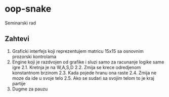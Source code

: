 # oop-snake
Seminarski rad

## Zahtevi
1. Graficki interfejs koji reprezentujem matricu 15x15 sa osnovnim prozorski kontrolama
2. Engine koji je razdvojen od grafike i sluzi samo za racunanje logike same igre
  2.1. Kretnja je na W,A,S,D
  2.2. Zmija se krece odredjenom konstantnom brzinom
  2.3. Kada pojede hranu ona raste 
  2.4. Zmija ne moze da ide u svoje telo
  2.5. Ako se sudari sa svojim telom to je kraj partije 
4. Dugme za pauzu
